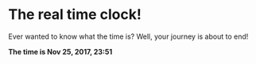 # The real time clock!

Ever wanted to know what the time is? Well, your journey is about to end!

**The time is Nov 25, 2017, 23:51**